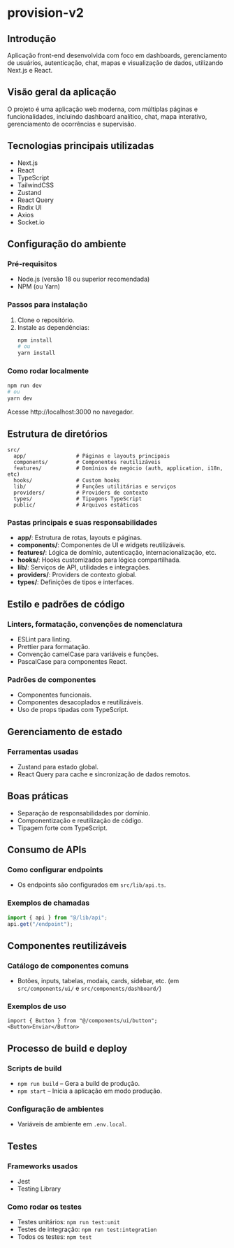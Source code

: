 # provision-v2

## Introdução
Aplicação front-end desenvolvida com foco em dashboards, gerenciamento de usuários, autenticação, chat, mapas e visualização de dados, utilizando Next.js e React.

## Visão geral da aplicação
O projeto é uma aplicação web moderna, com múltiplas páginas e funcionalidades, incluindo dashboard analítico, chat, mapa interativo, gerenciamento de ocorrências e supervisão.

## Tecnologias principais utilizadas
- Next.js
- React
- TypeScript
- TailwindCSS
- Zustand
- React Query
- Radix UI
- Axios
- Socket.io

## Configuração do ambiente

### Pré-requisitos
- Node.js (versão 18 ou superior recomendada)
- NPM (ou Yarn)

### Passos para instalação
1. Clone o repositório.
2. Instale as dependências:
   ```sh
   npm install
   # ou
   yarn install
   ```

### Como rodar localmente
```sh
npm run dev
# ou
yarn dev
```
Acesse http://localhost:3000 no navegador.

## Estrutura de diretórios

```
src/
  app/                # Páginas e layouts principais
  components/         # Componentes reutilizáveis
  features/           # Domínios de negócio (auth, application, i18n, etc)
  hooks/              # Custom hooks
  lib/                # Funções utilitárias e serviços
  providers/          # Providers de contexto
  types/              # Tipagens TypeScript
  public/             # Arquivos estáticos
```

### Pastas principais e suas responsabilidades
- **app/**: Estrutura de rotas, layouts e páginas.
- **components/**: Componentes de UI e widgets reutilizáveis.
- **features/**: Lógica de domínio, autenticação, internacionalização, etc.
- **hooks/**: Hooks customizados para lógica compartilhada.
- **lib/**: Serviços de API, utilidades e integrações.
- **providers/**: Providers de contexto global.
- **types/**: Definições de tipos e interfaces.

## Estilo e padrões de código

### Linters, formatação, convenções de nomenclatura
- ESLint para linting.
- Prettier para formatação.
- Convenção camelCase para variáveis e funções.
- PascalCase para componentes React.

### Padrões de componentes
- Componentes funcionais.
- Componentes desacoplados e reutilizáveis.
- Uso de props tipadas com TypeScript.

## Gerenciamento de estado

### Ferramentas usadas
- Zustand para estado global.
- React Query para cache e sincronização de dados remotos.

## Boas práticas
- Separação de responsabilidades por domínio.
- Componentização e reutilização de código.
- Tipagem forte com TypeScript.

## Consumo de APIs

### Como configurar endpoints
- Os endpoints são configurados em `src/lib/api.ts`.

### Exemplos de chamadas
```ts
import { api } from "@/lib/api";
api.get("/endpoint");
```

## Componentes reutilizáveis

### Catálogo de componentes comuns
- Botões, inputs, tabelas, modais, cards, sidebar, etc. (em `src/components/ui/` e `src/components/dashboard/`)

### Exemplos de uso
```tsx
import { Button } from "@/components/ui/button";
<Button>Enviar</Button>
```

## Processo de build e deploy

### Scripts de build
- `npm run build` – Gera a build de produção.
- `npm start` – Inicia a aplicação em modo produção.

### Configuração de ambientes
- Variáveis de ambiente em `.env.local`.

## Testes

### Frameworks usados
- Jest
- Testing Library

### Como rodar os testes
- Testes unitários: `npm run test:unit`
- Testes de integração: `npm run test:integration`
- Todos os testes: `npm test`
